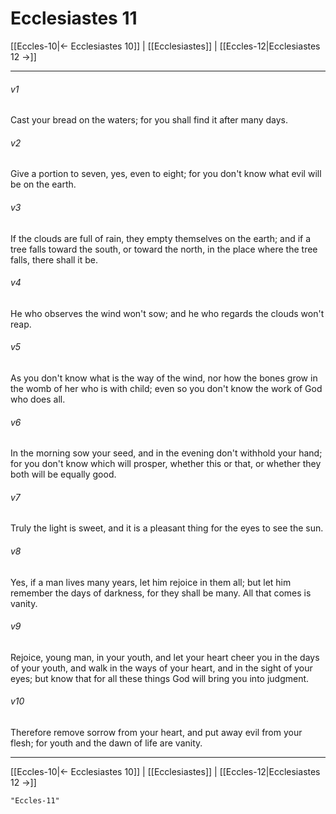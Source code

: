 # Ecclesiastes 11

[[Eccles-10|← Ecclesiastes 10]] | [[Ecclesiastes]] | [[Eccles-12|Ecclesiastes 12 →]]
***



###### v1 
Cast your bread on the waters; for you shall find it after many days. 

###### v2 
Give a portion to seven, yes, even to eight; for you don't know what evil will be on the earth. 

###### v3 
If the clouds are full of rain, they empty themselves on the earth; and if a tree falls toward the south, or toward the north, in the place where the tree falls, there shall it be. 

###### v4 
He who observes the wind won't sow; and he who regards the clouds won't reap. 

###### v5 
As you don't know what is the way of the wind, nor how the bones grow in the womb of her who is with child; even so you don't know the work of God who does all. 

###### v6 
In the morning sow your seed, and in the evening don't withhold your hand; for you don't know which will prosper, whether this or that, or whether they both will be equally good. 

###### v7 
Truly the light is sweet, and it is a pleasant thing for the eyes to see the sun. 

###### v8 
Yes, if a man lives many years, let him rejoice in them all; but let him remember the days of darkness, for they shall be many. All that comes is vanity. 

###### v9 
Rejoice, young man, in your youth, and let your heart cheer you in the days of your youth, and walk in the ways of your heart, and in the sight of your eyes; but know that for all these things God will bring you into judgment. 

###### v10 
Therefore remove sorrow from your heart, and put away evil from your flesh; for youth and the dawn of life are vanity.

***
[[Eccles-10|← Ecclesiastes 10]] | [[Ecclesiastes]] | [[Eccles-12|Ecclesiastes 12 →]]

```query 2021-10-30 02:44
"Eccles-11"
```